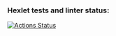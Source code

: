 ### Hexlet tests and linter status:
[![Actions Status](https://github.com/varkvark/python-project-50/actions/workflows/hexlet-check.yml/badge.svg)](https://github.com/varkvark/python-project-50/actions)